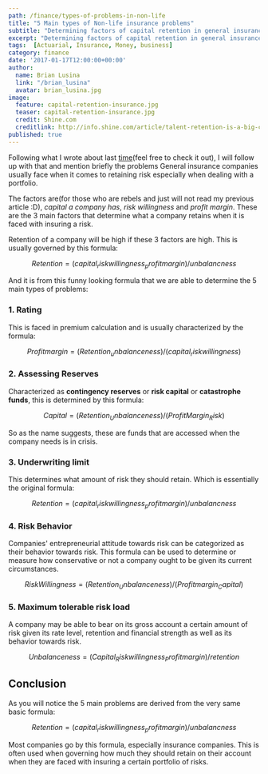 ```yaml
---
path: /finance/types-of-problems-in-non-life
title: "5 Main types of Non-life insurance problems"
subtitle: "Determining factors of capital retention in general insurance"
excerpt: "Determining factors of capital retention in general insurance"
tags:  [Actuarial, Insurance, Money, business]
category: finance
date: '2017-01-17T12:00:00+00:00'
author:
  name: Brian Lusina
  link: "/brian_lusina"
  avatar: brian_lusina.jpg
image:
  feature: capital-retention-insurance.jpg
  teaser: capital-retention-insurance.jpg
  credit: Shine.com
  creditlink: http://info.shine.com/article/talent-retention-is-a-big-challenge-for-insurance-firms/8814.html
published: true
---
```


Following what I wrote about last [time](https://brianlusina.github.io//money/non-life-actuarial-problems/)(feel free to check it out), I will follow up with that and mention briefly the problems General insurance companies usually face when it comes to retaining risk especially when dealing with a portfolio.

The factors are(for those who are rebels and just will not read my previous article :D), _capital a company has_, _risk willingness_ and _profit margin_. These are the 3 main factors that determine what a company retains when it is faced with insuring a risk.

Retention of a company will be high if these 3 factors are high. This is usually governed by this formula:

$$Retention=(capital _ risk willingness _ profit margin)/unbalancness$$

And it is from this funny looking formula that we are able to determine the 5 main types of problems:

### 1. Rating

This is faced in premium calculation and is usually characterized by the formula:

$$Profit margin = (Retention _ unbalanceness) / (capital _ risk willingness)$$

### 2. Assessing Reserves

Characterized as **contingency reserves** or **risk capital** or **catastrophe funds**, this is determined by this formula:

$$Capital = (Retention _ Unbalanceness) / (Profit Margin _ Risk)$$

So as the name suggests, these are funds that are accessed when the company needs is in crisis.

### 3. Underwriting limit

This determines what amount of risk they should retain. Which is essentially the original formula:

$$Retention=(capital _ risk willingness _ profit margin)/unbalancness$$

### 4. Risk Behavior

Companies' entrepreneurial attitude towards risk can be categorized as their behavior towards risk. This formula can be used to determine or measure how conservative or not a company ought to be given its current circumstances.

$$Risk Willingness = (Retention _ Unbalanceness) / (Profit margin _ Capital)$$

### 5. Maximum tolerable risk load

A company may be able to bear on its gross account a certain amount of risk given its rate level, retention and financial strength as well as its behavior towards risk.

$$Unbalanceness = (Capital _ Risk willingness _ Profit margin) / retention$$

## Conclusion

As you will notice the 5 main problems are derived from the very same basic formula:

$$Retention=(capital _ risk willingness _ profit margin)/unbalancness$$

Most companies go by this formula, especially insurance companies. This is often used when governing how much they should retain on their account when they are faced with insuring a certain portfolio of risks.
